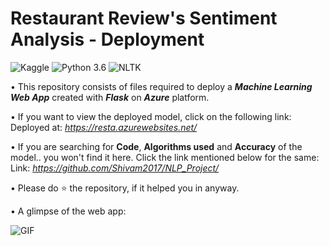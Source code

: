 # Restaurant Review's Sentiment Analysis - Deployment
![Kaggle](https://img.shields.io/badge/Dataset-Kaggle-blue.svg) ![Python 3.6](https://img.shields.io/badge/Python-3.6-brightgreen.svg) ![NLTK](https://img.shields.io/badge/Library-NLTK-orange.svg)

• This repository consists of files required to deploy a ___Machine Learning Web App___ created with ___Flask___ on ___Azure___ platform.

• If you want to view the deployed model, click on the following link:<br />
Deployed at: _https://resta.azurewebsites.net/_

• If you are searching for __Code__, __Algorithms used__ and __Accuracy__ of the model.. you won't find it here. Click the link mentioned below for the same:<br />
Link: _https://github.com/Shivam2017/NLP_Project/_

• Please do ⭐ the repository, if it helped you in anyway.

• A glimpse of the web app:

![GIF](readme_resources/restaurant-review-web-app.gif)
